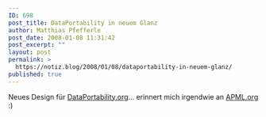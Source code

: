 ```yaml
---
ID: 698
post_title: DataPortability in neuem Glanz
author: Matthias Pfefferle
post_date: 2008-01-08 11:31:42
post_excerpt: ""
layout: post
permalink: >
  https://notiz.blog/2008/01/08/dataportability-in-neuem-glanz/
published: true
---
```

Neues Design für <a href="http://www.dataportability.org/">DataPortability.org</a>... erinnert mich irgendwie an <a href="http://www.apml.org">APML.org</a> :)
